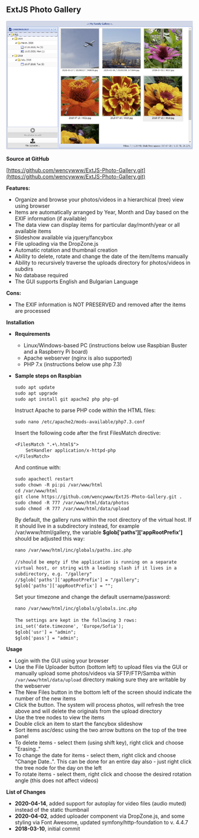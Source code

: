 
ExtJS Photo Gallery
-------------------------------------



![preview](gallery-screenshot.PNG)

**Source at GitHub**

[https://github.com/wencywww/ExtJS-Photo-Gallery.git](https://github.com/wencywww/ExtJS-Photo-Gallery.git)




**Features:**

  * Organize and browse your photos/videos in a hierarchical (tree) view using browser
  * Items are automatically arranged by Year, Month and Day based on the EXIF information (if available)  
  * The data view can display items for particular day/month/year or all available items
  * Slideshow available via jquery/fancybox
  * File uploading via the DropZone.js
  * Automatic rotation and thumbnail creation
  * Ability to delete, rotate and change the date of the item/items manually
  * Ability to recursively traverse the uploads directory for photos/videos in subdirs
  * No database required
  * The GUI supports English and Bulgarian Language


**Cons:**

  * The EXIF information is NOT PRESERVED and removed after the items are processed

 
**Installation**

  * **Requirements**
    * Linux/Windows-based PC (instructions below use Raspbian Buster and a Raspberry Pi board)
    * Apache webserver (nginx is also supported)
    * PHP 7.x (instructions below use php 7.3)
  
  * **Sample steps on Raspbian**
  
    ````
    sudo apt update
    sudo apt upgrade
    sudo apt install git apache2 php php-gd
    ````
    
    Instruct Apache to parse PHP code within the HTML files:
    ````
    sudo nano /etc/apache2/mods-available/php7.3.conf
    ````    
    
    Insert the following code after the first FilesMatch directive:
    ````
    <FilesMatch ".+\.html$">
        SetHandler application/x-httpd-php    
    </FilesMatch>
    ````      
    And continue with:
    ````
    sudo apachectl restart
    sudo chown -R pi:pi /var/www/html
    cd /var/www/html
    git clone https://github.com/wencywww/ExtJS-Photo-Gallery.git .
    sudo chmod -R 777 /var/www/html/data/photos
    sudo chmod -R 777 /var/www/html/data/upload
    ````
    
    By default, the gallery runs within the root directory of the virtual host. 
    If it should live in a subdirectory instead, for example /var/www/html/gallery, the variable **$glob['paths']['appRootPrefix']** should be adjusted this way:
    ````
    nano /var/www/html/inc/globals/paths.inc.php
        
    //should be empty if the application is running on a separate virtual host, or string with a leading slash if it lives in a subdirectory, e.g. "/gallery"
    //$glob['paths']['appRootPrefix'] = "/gallery";
    $glob['paths']['appRootPrefix'] = "";
    ````
    
    Set your timezone and change the default username/password:
    ````
    nano /var/www/html/inc/globals/globals.inc.php
    
    The settings are kept in the following 3 rows:
    ini_set('date.timezone', 'Europe/Sofia');
    $glob['usr'] = "admin";
    $glob['pass'] = "admin";   
    ````


**Usage**

  * Login with the GUI using your browser
  * Use the File Uploader button (bottom left) to upload files via the GUI or manually upload some photos/videos via SFTP/FTP/Samba within `/var/www/html/data/upload` directory making sure they are writable by the webserver
  * The New Files button in the bottom left of the screen should indicate the number of the new items
  * Click the button. The system will process photos, will refresh the tree above and will delete the originals from the upload directory
  * Use the tree nodes to view the items
  * Double click an item to start the fancybox slideshow
  * Sort items asc/desc using the two arrow buttons on the top of the tree panel 
  * To delete items - select them (using shift key), right click and choose "Erasing.."
  * To change the date for items - select them, right click and choose "Change Date..". This can be done for an entire day also - just right click the tree node for the day on the left
  * To rotate items - select them, right click and choose the desired rotation angle (this does not affect videos)
  

**List of Changes**

  * **2020-04-14**, added support for autoplay for video files (audio muted) instead of the static thumbnail
  * **2020-04-02**, added uploader component via DropZone.js, and some styling via Font Awesome, updated symfony/http-foundation to v. 4.4.7
  * **2018-03-10**, initial commit
